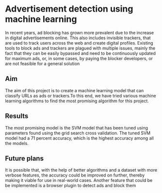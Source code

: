 # Advertisement detection using machine learning
In recent years, ad blocking has grown more prevalent due to the increase in digital advertisements online. This also includes invisible trackers, that are used to track users across the web and create digital profiles. Existing tools to block ads and trackers are plagued with multiple issues, mainly the fact that they can be easily bypassed and need to be continuously updated for maximum ads, or, in some cases, by paying the blocker developers, or are not feasible for a general solution
## Aim
The aim of this project is to create a machine learning model that can classify URLs as ads or trackers.To this end, we have tried various machine learning algorithms to find the most promising algorithm for this project.
## Results
The most promising model is the SVM model that has been tuned using parameters found using the grid search cross validation. The tuned SVM model had a 71 percent accuracy, which is the highest accuracy among all the models. 
## Future plans
It is possible that, with the help of better algorithms and a dataset with more verbose features, the accuracy could be improved on further, thereby making it viable for use in real-world cases.
Another feature that could be be implemented is a browser plugin to detect ads and block them
